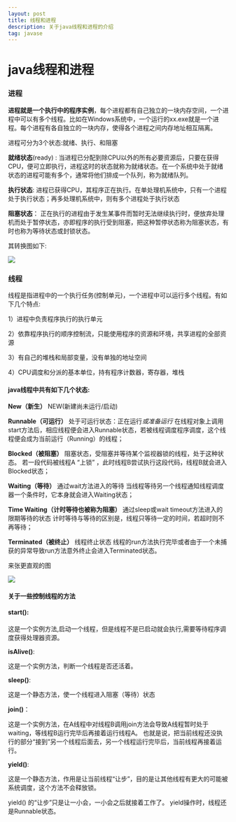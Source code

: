 ```yaml
---
layout: post
title: 线程和进程
description: 关于java线程和进程的介绍
tag: javase
---
```


# java线程和进程

### 进程

**进程就是一个执行中的程序实例**，每个进程都有自己独立的一块内存空间，一个进程中可以有多个线程。比如在Windows系统中，一个运行的xx.exe就是一个进程。每个进程有各自独立的一块内存，使得各个进程之间内存地址相互隔离。

进程可分为3个状态:就绪、执行、和阻塞

**就绪状态**(ready) :  当进程已分配到除CPU以外的所有必要资源后，只要在获得CPU，便可立即执行，进程这时的状态就称为就绪状态。在一个系统中处于就绪状态的进程可能有多个，通常将他们排成一个队列，称为就绪队列。

**执行状态**: 进程已获得CPU，其程序正在执行。在单处理机系统中，只有一个进程处于执行状态；再多处理机系统中，则有多个进程处于执行状态

**阻塞状态**： 正在执行的进程由于发生某事件而暂时无法继续执行时，便放弃处理机而处于暂停状态，亦即程序的执行受到阻塞，把这种暂停状态称为阻塞状态，有时也称为等待状态或封锁状态。

其转换图如下:

![](C:\Users\zh\Desktop\线程1.png)

### 线程

线程是指进程中的一个执行任务(控制单元)，一个进程中可以运行多个线程。有如下几个特点:

1）进程中负责程序执行的执行单元

2）依靠程序执行的顺序控制流，只能使用程序的资源和环境，共享进程的全部资源

3）有自己的堆栈和局部变量，没有单独的地址空间

4）CPU调度和分派的基本单位，持有程序计数器，寄存器，堆栈

#### java线程中共有如下几个状态:

**New（新生）**
 NEW(新建尚未运行/启动)

**Runnable（可运行）**
 处于可运行状态：正在运行*或准备运行*
 在线程对象上调用start方法后，相应线程便会进入Runnable状态，若被线程调度程序调度，这个线程便会成为当前运行（Running）的线程；

**Blocked（被阻塞）**
 阻塞状态，受阻塞并等待某个监视器锁的线程，处于这种状态。
 若一段代码被线程A “上锁” ，此时线程B尝试执行这段代码，线程B就会进入Blocked状态；

**Waiting（等待）**
 通过wait方法进入的等待
 当线程等待另一个线程通知线程调度器一个条件时，它本身就会进入Waiting状态；

**Time Waiting（计时等待也被称为阻塞）**
 通过sleep或wait timeout方法进入的限期等待的状态
 计时等待与等待的区别是，线程只等待一定的时间，若超时则不再等待；

**Terminated（被终止）**
 线程终止状态
 线程的run方法执行完毕或者由于一个未捕获的异常导致run方法意外终止会进入Terminated状态。

来张更直观的图

![](C:\Users\zh\Desktop\线程2.png)

#### 关于一些控制线程的方法

#### start():

这是一个实例方法,启动一个线程，但是线程不是已启动就会执行,需要等待程序调度获得处理器资源。

**isAlive()**:

这是一个实例方法，判断一个线程是否还活着。

**sleep()**:

这是一个静态方法，使一个线程进入阻塞（等待）状态

**join()**：

这是一个实例方法，在A线程中对线程B调用join方法会导致A线程暂时处于waiting，等线程B运行完毕后再接着运行线程A。
也就是说，把当前线程还没执行的部分“接到”另一个线程后面去，另一个线程运行完毕后，当前线程再接着运行。

**yield()**:

这是一个静态方法，作用是让当前线程“让步”，目的是让其他线程有更大的可能被系统调度，这个方法不会释放锁。

yield() 的“让步”只是让一小会，一小会之后就接着工作了。
 yield操作时，线程还是Runnable状态。

